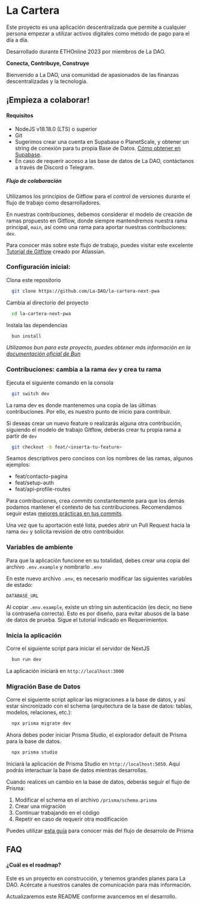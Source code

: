 # La Cartera

Este proyecto es una aplicación descentralizada que permite a cualquier persona empezar a utilizar activos digitales como método de pago para el día a día.

Desarrollado durante ETHOnline 2023 por miembros de La DAO.

**Conecta, Contribuye, Construye**

Bienvenido a La DAO, una comunidad de apasionados de las finanzas descentralizadas y la tecnología.

## ¡Empieza a colaborar!

#### Requisitos

- NodeJS v18.18.0 (LTS) o superior
- Git
- Sugerimos crear una cuenta en Supabase o PlanetScale, y obtener un string de conexión para tu propia Base de Datos. [Cómo obtener en Supabase](https://supabase.com/docs/guides/database/connecting-to-postgres).
- En caso de requerir acceso a las base de datos de La DAO, contáctanos a través de Discord o Telegram.

##### **Flujo de colaboración**

Utilizamos los principios de Gitflow para el control de versiones durante el flujo de trabajo como desarrolladores.

En nuestras contribuciones, debemos considerar el modelo de creación de ramas propuesto en Gitflow, donde siempre mantendremos nuestra rama principal, `main`, así como una rama para aportar nuestras contribuciones: `dev`.

Para conocer más sobre este flujo de trabajo, puedes visitar este excelente [Tutorial de Gitflow](https://www.atlassian.com/es/git/tutorials/comparing-workflows/gitflow-workflow) creado por Atlassian.

### Configuración inicial:

Clona este repositorio

```bash
  git clone https://github.com/La-DAO/la-cartera-next-pwa
```

Cambia al directorio del proyecto

```bash
  cd la-cartera-next-pwa
```

Instala las dependencias

```bash
  bun install
```

_Utilizamos bun para este proyecto, puedes obtener más información en la [documentación oficial de Bun](https://bun.sh/docs/installation)_

### Contribuciones: cambia a la rama `dev` y crea tu rama

Ejecuta el siguiente comando en la consola

```bash
  git switch dev
```

La rama dev es donde mantenemos una copia de las últimas contribuciones. Por ello, es nuestro punto de inicio para contribuir.

Si deseas crear un nuevo feature o realizarás alguna otra contribución, siguiendo el modelo de trabajo Gitflow, deberás crear tu propia rama a partir de `dev`

```bash
  git checkout -b feat/<inserta-tu-feature>
```

Seamos descriptivos pero concisos con los nombres de las ramas, algunos ejemplos:

- feat/contacto-pagina
- feat/setup-auth
- feat/api-profile-routes

Para contribuciones, crea _commits_ constantemente para que los demás podamos mantener el contexto de tus contribuciones. Recomendamos seguir estas [mejores prácticas en tus commits](https://www.freecodecamp.org/news/how-to-write-better-git-commit-messages).

Una vez que tu aportación esté lista, puedes abrir un Pull Request hacia la rama `dev` y solicita revisión de otro contribuidor.

### Variables de ambiente

Para que la aplicación funcione en su totalidad, debes crear una copia del archivo `.env.example` y nombrarlo `.env`

En este nuevo archivo `.env`, es necesario modificar las siguientes variables de estado:

`DATABASE_URL`

Al copiar `.env.example`, existe un string sin autenticación (es decir, no tiene la contraseña correcta). Esto es por diseño, para evitar abusos de la base de datos de prueba. Sigue el tutorial indicado en Requerimientos.

### Inicia la aplicación

Corre el siguiente script para iniciar el servidor de NextJS

```bash
  bun run dev
```

La aplicación iniciará en `http://localhost:3000`

### Migración Base de Datos

Corre el siguiente script aplicar las migraciones a la base de datos, y así estar sincronizado con el schema (arquitectura de la base de datos: tablas, modelos, relaciones, etc.):

```bash
  npx prisma migrate dev
```

Ahora debes poder iniciar Prisma Studio, el explorador default de Prisma para la base de datos.

```bash
  npx prisma studio
```

Iniciará la aplicación de Prisma Studio en `http://localhost:5050`. Aquí podrás interactuar la base de datos mientras desarrollas.

Cuando realices un cambio en la base de datos, deberás seguir el flujo de Prisma:

1. Modificar el schema en el archivo `/prisma/schema.prisma`
2. Crear una migración
3. Continuar trabajando en el código
4. Repetir en caso de requerir otra modificación

Puedes utilizar [esta guía](https://www.prisma.io/docs/guides/migrate/developing-with-prisma-migrate) para conocer más del flujo de desarrolo de Prisma

## FAQ

#### ¿Cuál es el roadmap?

Este es un proyecto en construcción, y tenemos grandes planes para La DAO. Acércate a nuestros canales de comunicación para más información.

Actualizaremos este README conforme avancemos en el desarrollo.

